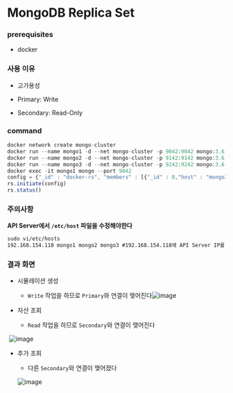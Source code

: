 # MongoDB Replica Set


### prerequisites

- docker



### 사용 이유

- 고가용성

- Primary: Write

- Secondary: Read-Only

  

### command

```js
docker network create mongo-cluster
docker run --name mongo1 -d --net mongo-cluster -p 9042:9042 mongo:3.6 mongod --replSet docker-rs --port 9042
docker run --name mongo2 -d --net mongo-cluster -p 9142:9142 mongo:3.6 mongod --replSet docker-rs --port 9142
docker run --name mongo3 -d --net mongo-cluster -p 9242:9242 mongo:3.6 mongod --replSet docker-rs --port 9242
docker exec -it mongo1 mongo --port 9042
config = {"_id" : "docker-rs", "members" : [{"_id" : 0,"host" : "mongo1:9042"},{"_id" : 1,"host" : "mongo2:9142"},{"_id" : 2,"host" : "mongo3:9242"}]}
rs.initiate(config)
rs.status() 
```



### 주의사항

**API Server에서 `/etc/host` 파일을 수정해야한다**

``` tex
sudo vi/etc/hosts
192.168.154.118 mongo1 mongo2 mongo3 #192.168.154.118에 API Server IP를 적는다
```



### 결과 화면

- 시뮬레이션 생성
  - `Write` 작업을 하므로 `Primary`와 연결이 맺어진다![image](https://user-images.githubusercontent.com/47052106/161195996-fd0cd70e-bb23-4cd3-babc-c2b9aa05525c.png)



- 자산 조회
  - `Read` 작업을 하므로 `Secondary`와 연결이 맺어진다

​			![image](https://user-images.githubusercontent.com/47052106/161196807-f46a927f-5210-4009-906d-aa92aba43cf8.png)

  - 추가 조회

    - 다른 `Secondary`와 연결이 맺어졌다

    ![image](https://user-images.githubusercontent.com/47052106/161196926-c0abfe06-7e1c-4247-ae2a-f609460156a3.png)

​        
